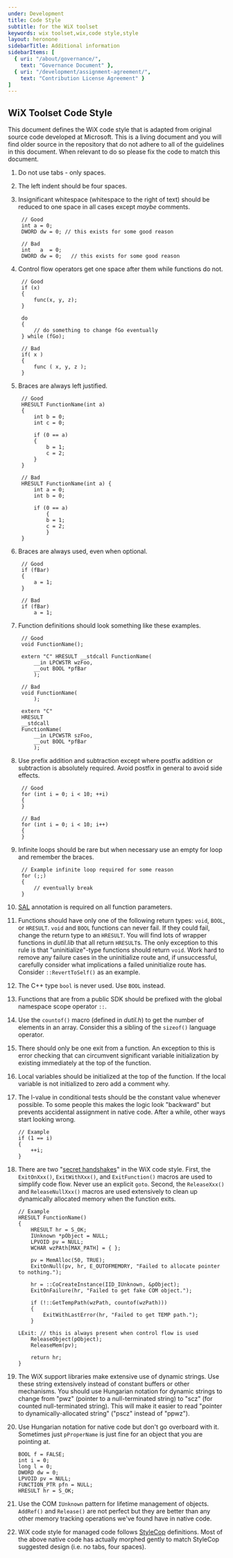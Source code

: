 ```yaml
---
under: Development
title: Code Style
subtitle: for the WiX toolset
keywords: wix toolset,wix,code style,style
layout: heronone
sidebarTitle: Additional information
sidebarItems: [
  { uri: "/about/governance/",
    text: "Governance Document" },
  { uri: "/development/assignment-agreement/",
    text: "Contribution License Agreement" }
]
---
```


## WiX Toolset Code Style

This document defines the WiX code style that is adapted from original source code developed at Microsoft. This is a living document and you will find older source in the repository that do not adhere to all of the guidelines in this document. When relevant to do so please fix the code to match this document.

1. Do not use tabs - only spaces.

2. The left indent should be four spaces.

3. Insignificant whitespace (whitespace to the right of text) should be reduced to one space in all cases except _maybe_ comments.

        // Good
        int a = 0;
        DWORD dw = 0; // this exists for some good reason

        // Bad
        int   a  = 0;
        DWORD dw = 0;   // this exists for some good reason

4. Control flow operators get one space after them while functions do not.

        // Good
        if (x)
        {
            func(x, y, z);
        }

        do
        {
            // do something to change fGo eventually
        } while (fGo);

        // Bad
        if( x )
        {
            func ( x, y, z );
        }

5. Braces are always left justified.

        // Good
        HRESULT FunctionName(int a)
        {
            int b = 0;
            int c = 0;

            if (0 == a)
            {
                b = 1;
                c = 2;
            }
        }

        // Bad
        HRESULT FunctionName(int a) {
            int a = 0;
            int b = 0;

            if (0 == a)
                {
                b = 1;
                c = 2;
                }
        }

6. Braces are always used, even when optional.

        // Good
        if (fBar)
        {
            a = 1;
        }

        // Bad
        if (fBar)
            a = 1;

7. Function definitions should look something like these examples.

        // Good
        void FunctionName();

        extern "C" HRESULT __stdcall FunctionName(
            __in LPCWSTR wzFoo,
            __out BOOL *pfBar
            );

        // Bad
        void FunctionName(
            );

        extern "C"
        HRESULT
        __stdcall
        FunctionName(
            __in LPCWSTR szFoo,
            __out BOOL *pfBar
            );

8. Use prefix addition and subtraction except where postfix addition or subtraction is absolutely required. Avoid postfix in general to avoid side effects.

        // Good
        for (int i = 0; i < 10; ++i)
        {
        }

        // Bad
        for (int i = 0; i < 10; i++)
        {
        }

9. Infinite loops should be rare but when necessary use an empty for loop and remember the braces.

        // Example infinite loop required for some reason
        for (;;)
        {
            // eventually break
        }

10. [SAL](http://msdn.microsoft.com/en-us/library/windows/desktop/aa383701.aspx) annotation is required on all function parameters.

11. Functions should have only one of the following return types: `void`, `BOOL`, or `HRESULT`. `void` and `BOOL` functions can never fail. If they could fail, change the return type to an `HRESULT`. You will find lots of wrapper functions in _dutil.lib_ that all return `HRESULT`s. The only exception to this rule is that "uninitialize"-type functions should return `void`. Work hard to remove any failure cases in the uninitialize route and, if unsuccessful, carefully consider what implications a failed uninitialize route has. Consider `::RevertToSelf()` as an example.

12. The C++ type `bool` is never used. Use `BOOL` instead.

13. Functions that are from a public SDK should be prefixed with the global namespace scope operator `::`.

14. Use the `countof()` macro (defined in _dutil.h_) to get the number of elements in an array. Consider this a sibling of the `sizeof()` language operator.

15. There should only be one exit from a function. An exception to this is error checking that can circumvent significant variable initialization by existing immediately at the top of the function.

16. Local variables should be initialized at the top of the function. If the local variable is not initialized to zero add a comment why.

17. The l-value in conditional tests should be the constant value whenever possible. To some people this makes the logic look "backward" but prevents accidental assignment in native code. After a while, other ways start looking wrong.

        // Example
        if (1 == i)
        {
            ++i;
        }

18. There are two "[secret handshakes](http://blogs.msdn.com/b/oldnewthing/archive/2005/01/06/347666.aspx)" in the WiX code style. First, the `ExitOnXxx()`, `ExitWithXxx()`, and `ExitFunction()` macros are used to simplify code flow. Never use an explicit `goto`. Second, the `ReleaseXxx()` and `ReleaseNullXxx()` macros are used extensively to clean up dynamically allocated memory when the function exits.

        // Example
        HRESULT FunctionName()
        {
            HRESULT hr = S_OK;
            IUnknown *pObject = NULL;
            LPVOID pv = NULL;
            WCHAR wzPAth[MAX_PATH] = { };

            pv = MemAlloc(50, TRUE);
            ExitOnNull(pv, hr, E_OUTOFMEMORY, "Failed to allocate pointer to nothing.");

            hr = ::CoCreateInstance(IID_IUnknown, &pObject);
            ExitOnFailure(hr, "Failed to get fake COM object.");

            if (!::GetTempPath(wzPath, countof(wzPath)))
            {
                ExitWithLastError(hr, "Failed to get TEMP path.");
            }

        LExit: // this is always present when control flow is used
            ReleaseObject(pObject);
            ReleaseMem(pv);

            return hr;
        }

19. The WiX support libraries make extensive use of dynamic strings. Use these string extensively instead of constant buffers or other mechanisms. You should use Hungarian notation for dynamic strings to change from "pwz" (pointer to a null-terminated string) to "scz" (for counted null-terminated string). This will make it easier to read "pointer to dynamically-allocated string" ("pscz" instead of "ppwz").

20. Use Hungarian notation for native code but don't go overboard with it. Sometimes just `pProperName` is just fine for an object that you are pointing at.

        BOOL f = FALSE;
        int i = 0;
        long l = 0;
        DWORD dw = 0;
        LPVOID pv = NULL;
        FUNCTION_PTR pfn = NULL;
        HRESULT hr = S_OK;

21. Use the COM `IUnknown` pattern for lifetime management of objects. `AddRef()` and `Release()` are not perfect but they are better than any other memory tracking operations we've found have in native code.

22. WiX code style for managed code follows [StyleCop](http://stylecop.codeplex.com/) definitions. Most of the above native code has actually morphed gently to match StyleCop suggested design (i.e. no tabs, four spaces).
